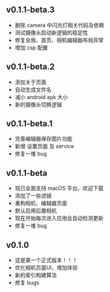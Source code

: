 ## v0.1.1-beta.3

- 删除 camera 中闪光灯相关代码及依赖
- 测试摄像头启动新逻辑的稳定性
- 修复全局、首页、相机编辑器布局异常
- 增加 csp 配置

## v0.1.1-beta.2

- 添加关于页面
- 自动生成文件名
- 减小 android apk 大小
- 新的摄像头切换逻辑

## v0.1.1-beta.1

- 完善编辑器保存图片功能
- 新增 设置页面 及 service
- 修复一堆 bug

## v0.1.1-beta

- 现已全面支持 macOS 平台，欢迎下载
- 添加了一些滤镜
- 重构相机、编辑器页面
- 默认启用后置相机
- 现在开始每次进入应用会自动检测更新
- 修复一堆 bug

## v0.1.0

- 这是第一个正式版本！！！
- 优化相机页面UI，增加体验
- 新的索引构建算法
- 修复 bugs
